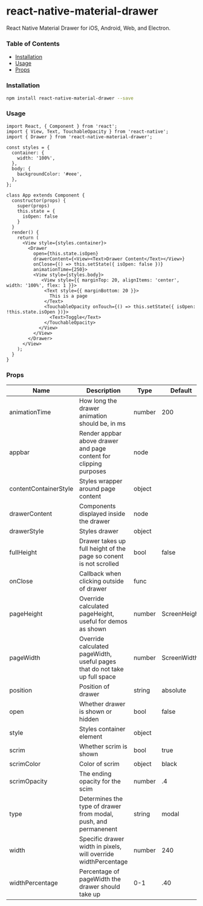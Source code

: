 # react-native-material-drawer

React Native Material Drawer for iOS, Android, Web, and Electron.

### Table of Contents

- [Installation](#installation)
- [Usage](#usage)
- [Props](#props)

### Installation
```bash
npm install react-native-material-drawer --save
```

### Usage

```
import React, { Component } from 'react';
import { View, Text, TouchableOpacity } from 'react-native';
import { Drawer } from 'react-native-material-drawer';

const styles = {
  container: {
    width: '100%',
  },
  body: {
    backgroundColor: '#eee',
  },
};

class App extends Component {
  constructor(props) {
    super(props)
    this.state = {
      isOpen: false
    }
  }
  render() {
    return (
      <View style={styles.container}>
        <Drawer
          open={this.state.isOpen}
          drawerContent={<View><Text>Drawer Content</Text></View>}
          onClose={() => this.setState({ isOpen: false })}
          animationTime={250}>
          <View style={styles.body}>
             <View style={{ marginTop: 20, alignItems: 'center', width: '100%', flex: 1 }}>
              <Text style={{ marginBottom: 20 }}>
                This is a page
              </Text>
              <TouchableOpacity onTouch={() => this.setState({ isOpen: !this.state.isOpen })}>
                <Text>Toggle</Text>
              </TouchableOpacity>
            </View>
          </View>
        </Drawer>
      </View>
    );
  }
}
```

### Props

| Name                  | Description                                                                | Type   | Default      |
|-----------------------|----------------------------------------------------------------------------|--------|--------------|
| animationTime         | How long the drawer animation should be, in ms                             | number | 200          |
| appbar                | Render appbar above drawer and page content for clipping purposes          | node   |              |
| contentContainerStyle | Styles wrapper around page content                                         | object |              |
| drawerContent         | Components displayed inside the drawer                                     | node   |              |
| drawerStyle           | Styles drawer                                                              | object |              |
| fullHeight            | Drawer takes up full height of the page so conent is not scrolled          | bool   | false        |
| onClose               | Callback when clicking outside of drawer                                   | func   |              |
| pageHeight            | Override calculated pageHeight, useful for demos as shown                  | number | ScreenHeight |
| pageWidth             | Override calculated pageWidth, useful pages that do not take up full space | number | ScreenWidth  |
| position              | Position of drawer                                                         | string | absolute     |
| open                  | Whether drawer is shown or hidden                                          | bool   | false        |
| style                 | Styles container element                                                   | object |              |
| scrim                 | Whether scrim is shown                                                     | bool   | true         |
| scrimColor            | Color of scrim                                                             | object | black        |
| scrimOpacity          | The ending opacity for the scim                                            | number | .4           |
| type                  | Determines the type of drawer from modal, push, and permanenent            | string | modal        |
| width                 | Specific drawer width in pixels, will override widthPercentage             | number | 240          |
| widthPercentage       | Percentage of pageWidth the drawer should take up                          | 0-1    | .40          |
